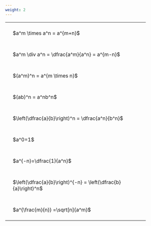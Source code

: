 ```yaml
---
weight: 2
---
```


<style type="text/css">
#T_60fd6 th.col_heading {
  text-align: left;
  font-size: 1em;
}
#T_60fd6 td {
  text-align: left;
  font-size: 1em;
  padding: 1.5em;
}
#T_60fd6_row0_col0, #T_60fd6_row1_col0, #T_60fd6_row2_col0, #T_60fd6_row3_col0, #T_60fd6_row4_col0, #T_60fd6_row5_col0, #T_60fd6_row6_col0, #T_60fd6_row7_col0, #T_60fd6_row8_col0 {
  width: 400px;
  white-space: pre-wrap;
}
</style>
<table id="T_60fd6">
  <thead>
  </thead>
  <tbody>
    <tr>
      <td id="T_60fd6_row0_col0" class="data row0 col0" >$a^m \times a^n = a^{m+n}$</td>
    </tr>
    <tr>
      <td id="T_60fd6_row1_col0" class="data row1 col0" >$a^m \div a^n = \dfrac{a^m}{a^n} = a^{m-n}$</td>
    </tr>
    <tr>
      <td id="T_60fd6_row2_col0" class="data row2 col0" >$(a^m)^n = a^{m \times n}$</td>
    </tr>
    <tr>
      <td id="T_60fd6_row3_col0" class="data row3 col0" >$(ab)^n = a^nb^n$</td>
    </tr>
    <tr>
      <td id="T_60fd6_row4_col0" class="data row4 col0" >$\left(\dfrac{a}{b}\right)^n = \dfrac{a^n}{b^n}$</td>
    </tr>
    <tr>
      <td id="T_60fd6_row5_col0" class="data row5 col0" >$a^0=1$</td>
    </tr>
    <tr>
      <td id="T_60fd6_row6_col0" class="data row6 col0" >$a^{-n}=\dfrac{1}{a^n}$</td>
    </tr>
    <tr>
      <td id="T_60fd6_row7_col0" class="data row7 col0" >$\left(\dfrac{a}{b}\right)^{-n} = \left(\dfrac{b}{a}\right)^n$</td>
    </tr>
    <tr>
      <td id="T_60fd6_row8_col0" class="data row8 col0" >$a^{\frac{m}{n}} =\sqrt[n]{a^m}$</td>
    </tr>
  </tbody>
</table>
